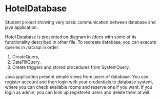 # HotelDatabase

Student project showing very basic communication between database and java application.

Hotel Database is presented on diagram in /docs with some of its functionality described in other file.
To recreate database, you can execute queries in /src/sql in order:
1. CreateQuery,
2. DataFillQuery,
3. Create triggers and stored procedures from SystemQuery.

Java application present simple views from users of database.
You can register account and then login with your credentials to database system,
where you can check available rooms and reserve one if you want.
If you login as admin, you can look up registered users and delete them at will.
